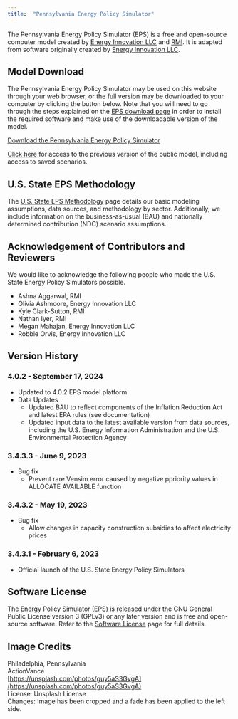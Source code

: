 ```yaml
---
title:  "Pennsylvania Energy Policy Simulator"
---
```


The Pennsylvania Energy Policy Simulator (EPS) is a free and open-source computer model created by [Energy Innovation LLC](https://energyinnovation.org/) and [RMI](https://rmi.org/).  It is adapted from software originally created by [Energy Innovation LLC](https://energyinnovation.org/).

## Model Download

The Pennsylvania Energy Policy Simulator may be used on this website through your web browser, or the full version may be downloaded to your computer by clicking the button below.  Note that you will need to go through the steps explained on the [EPS download page](../download) in order to install the required software and make use of the downloadable version of the model.

<p><a href="https://github.com/EnergyInnovation/eps-pennsylvania/archive/refs/tags/4.0.2.zip" class="btn">Download the Pennsylvania Energy Policy Simulator</a></p>

[Click here](https://energypolicy.solutions/simulator/pennsylvania/en/03b33c6) for access to the previous version of the public model, including access to saved scenarios.

## U.S. State EPS Methodology

The [U.S. State EPS Methodology](../us-state-eps-methodology) page details our basic modeling assumptions, data sources, and methodology by sector. Additionally, we include information on the business-as-usual (BAU) and nationally determined contribution (NDC) scenario assumptions.

## Acknowledgement of Contributors and Reviewers

We would like to acknowledge the following people who made the U.S. State Energy Policy Simulators possible.

* Ashna Aggarwal, RMI
* Olivia Ashmoore, Energy Innovation LLC
* Kyle Clark-Sutton, RMI
* Nathan Iyer, RMI
* Megan Mahajan, Energy Innovation LLC
* Robbie Orvis, Energy Innovation LLC

## Version History

### **4.0.2 - September 17, 2024**

* Updated to 4.0.2 EPS model platform
* Data Updates
  * Updated BAU to reflect components of the Inflation Reduction Act and latest EPA rules (see documentation)
  * Updated input data to the latest available version from data sources, including the U.S. Energy Information Administration and the 
    U.S. Environmental Protection Agency

### **3.4.3.3 - June 9, 2023**

* Bug fix
  * Prevent rare Vensim error caused by negative ppriority values in ALLOCATE AVAILABLE function

### **3.4.3.2 - May 19, 2023**

* Bug fix
  * Allow changes in capacity construction subsidies to affect electricity prices

### **3.4.3.1 - February 6, 2023**

* Official launch of the U.S. State Energy Policy Simulators

## Software License

The Energy Policy Simulator (EPS) is released under the GNU General Public License version 3 (GPLv3) or any later version and is free and open-source software.  Refer to the [Software License](../software-license) page for full details.

## Image Credits
Philadelphia, Pennsylvania<br/>
ActionVance<br/>
[https://unsplash.com/photos/guy5aS3GvgA](https://unsplash.com/photos/guy5aS3GvgA)<br/>
License: Unsplash License<br/>
Changes: Image has been cropped and a fade has been applied to the left side.<br/>

